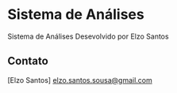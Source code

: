 # Sistema de Análises
Sistema de Análises 
Desevolvido por Elzo Santos

Contato 
-----------------
[Elzo Santos]
elzo.santos.sousa@gmail.com


